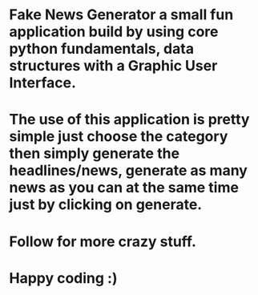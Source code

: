 # Fake News Generator a small fun application build by using core python fundamentals, data structures with a Graphic User Interface.

# The use of this application is pretty simple just choose the category then simply generate the headlines/news, generate as many news as you can at the same time just by clicking on generate. 

# Follow for more crazy stuff.

# Happy coding :)